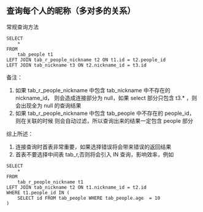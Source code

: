 ## 查询每个人的昵称（多对多的关系）

常规查询方法
```
SELECT
	*
FROM
	tab_people t1
LEFT JOIN tab_r_people_nickname t2 ON t1.id = t2.people_id
LEFT JOIN tab_nickname t3 ON t2.nickname_id = t3.id
```

备注：
1) 如果 tab_r_people_nickname 中包含 tab_nickname 中不存在的 nickname_id，
则会造成连接部分为 null，如果 select 部分只包含 t3.* ，则会出现全为 null 的查询结果
2) 如果 tab_r_people_nickname 中包含 tab_people 中不存在的 people_id，则在关联的时候
则会自动过滤，所以查询出来的结果一定包含 people 部分

综上所述：
1) 连接查询时首表非常重要，如果选择错误将会带来错误的返回结果  
2) 首表不要选择中间表 tab_r,否则将会引入 IN 查询，影响效率，例如

```
SELECT
	*
FROM
	tab_r_people_nickname t1
LEFT JOIN tab_nickname t2 ON t1.nickname_id = t2.id
WHERE t1.people_id IN (
	SELECT id FROM tab_people WHERE tab_people.age  = 10
)
```
